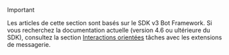 > [!Important]
> Les articles de cette section sont basés sur le SDK v3 Bot Framework. Si vous recherchez la documentation actuelle (version 4.6 ou ultérieure du SDK), consultez la section [Interactions orientées](~/messaging-extensions/what-are-messaging-extensions.md) tâches avec les extensions de messagerie.

